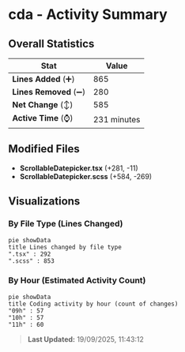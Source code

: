 # cda - Activity Summary 

## Overall Statistics

| Stat                   | Value                                                             |
| ---------------------- | ----------------------------------------------------------------- |
| **Lines Added** (➕)   | 865                                          |
| **Lines Removed** (➖) | 280                                        |
| **Net Change** (↕)    | 585                |
| **Active Time** (⌚)   | 231 minutes |


## Modified Files
- **ScrollableDatepicker.tsx** (+281, -11)
- **ScrollableDatepicker.scss** (+584, -269)

## Visualizations

### By File Type (Lines Changed)

```mermaid
pie showData
title Lines changed by file type
".tsx" : 292
".scss" : 853
```

### By Hour (Estimated Activity Count)

```mermaid
pie showData
title Coding activity by hour (count of changes)
"09h" : 57
"10h" : 57
"11h" : 60
```


> **Last Updated:** 19/09/2025, 11:43:12